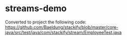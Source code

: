 # streams-demo

Converted to project the following code:
https://github.com/Baeldung/stackify/blob/master/core-java/src/test/java/com/stackify/stream/EmployeeTest.java